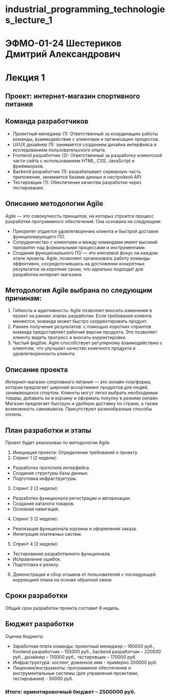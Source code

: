 # industrial_programming_technologies_lecture_1
# ЭФМО-01-24 Шестериков Дмитрий Александрович
# Лекция 1

## Проект: интернет-магазин спортивного питания

## Команда разработчиков
- Проектный менеджер (1): Ответственный за координацию работы команды, взаимодействие с клиентами и организацию процессов.
- UI/UX дизайнер (1): занимается созданием дизайна интерфейса и исследованием пользовательского опыта.
- Frontend разработчик (2): Ответственный за разработку клиентской части сайта с использованием HTML, CSS, JavaScript и фреймворков.
- Backend разработчик (1): разрабатывает серверную часть приложения, занимается базами данных и настройкой API.
- Тестировщик (1): Обеспечение качества разработки через тестирование.

## Описание методологии Agile
Agile — это совокупность принципов, на которых строится процесс разработки программного обеспечения. Она основана на следующем:
- Приоритет отдается удовлетворению клиента и быстрой доставке функционирующего ПО.
- Сотрудничество с клиентами и между командами имеет высокий приоритет над формальными процессами и инструментами.
- Создание функционального ПО — это ключевой фокус на каждом этапе проекта. Agile, позволяет организовать работу команды эффективно, сосредоточившись на достижении конкретных результатов за короткие сроки, что идеально подходит для разработки интернет-магазина.

## Методология Agile выбрана по следующим причинам:
1. Гибкость и адаптивность: Agile позволяет вносить изменения в проект на ранних этапах разработки. Если требования клиента меняются, команда может быстро скорректировать продукт.
2. Раннее получение результатов: с помощью коротких спринтов команда предоставляет рабочие версии продукта. Это позволяет клиенту видеть прогресс и вносить корректировки.
3. Частый фидбэк: Agile способствует регулярному взаимодействию с клиентом, что улучшает качество конечного продукта и удовлетворенность клиента.

## Описание проекта
Интернет-магазин спортивного питания — это онлайн-платформа, которая предлагает широкий ассортимент продуктов для людей, занимающихся спортом. Клиенты могут легко выбрать необходимые товары, добавить их в корзину и оформить покупку в режиме онлайн. Магазин предлагает быструю и удобную доставку по стране, а также возможность самовывоза. Присутствуют разнообразные способы оплаты.

## План разработки и этапы
Проект будет реализован по методологии Agile. 
1. Инициация проекта: Определение требований к проекту.
2. Спринт 1 (2 недели):
- Разработка прототипа интерфейса.
- Создание структуры базы данных.
- Подготовка инфраструктуры.
3. Спринт 2 (2 недели):
- Разработка функционала регистрации и авторизации.
- Создание каталога товаров.
- Основная навигация.
4. Спринт 3 (2 недели):
- Реализация функционала корзины и оформления заказа.
- Интеграция платежных систем.
5. Спринт 4 (2 недели):
- Тестирование разработанного функционала.
- Исправление ошибок.
- Подготовка к релизу.
6. Демонстрация и сбор отзывов от пользователей с последующей коррекцией плана на основе обратной связи.

## Сроки разработки
Общий срок разработки проекта составит 8 недель.

## Бюджет разработки
Оценка бюджета:
- Заработная плата команды: проектный менеджер – 160000 руб., frontend разработчик – 155000 руб., backend разработчик – 220000 руб., дизайнер – 110000 руб., тестировщик – 170000 руб.
- Инфраструктура: хостинг, доменное имя - примерно 200000 руб.
- Лицензии/инструменты: программное обеспечение и инструментальные системы (для управления проектами, тестирования) - 50000 руб.


### Итого: ориентировочный бюджет – 2500000 руб.


